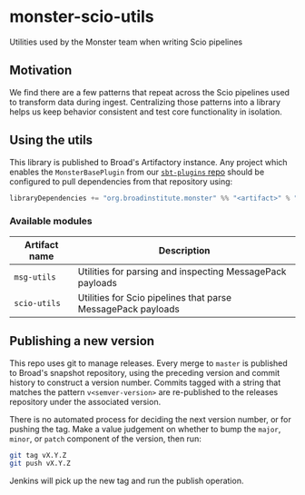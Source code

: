 # monster-scio-utils
Utilities used by the Monster team when writing Scio pipelines

## Motivation
We find there are a few patterns that repeat across the Scio pipelines
used to transform data during ingest. Centralizing those patterns into
a library helps us keep behavior consistent and test core functionality
in isolation.

## Using the utils
This library is published to Broad's Artifactory instance. Any project
which enables the `MonsterBasePlugin` from our
[`sbt-plugins` repo](https://github.com/broadinstitute/monster-sbt-plugins)
should be configured to pull dependencies from that repository using:
```sbt
libraryDependencies += "org.broadinstitute.monster" %% "<artifact>" % "<version>"
```

### Available modules
| Artifact name | Description |
| ------------- | ----------- |
| `msg-utils` | Utilities for parsing and inspecting MessagePack payloads |
| `scio-utils` | Utilities for Scio pipelines that parse MessagePack payloads |

## Publishing a new version
This repo uses git to manage releases. Every merge to `master` is published
to Broad's snapshot repository, using the preceding version and commit history
to construct a version number. Commits tagged with a string that matches the
pattern `v<semver-version>` are re-published to the releases repository under
the associated version.

There is no automated process for deciding the next version number, or for pushing
the tag. Make a value judgement on whether to bump the `major`, `minor`, or `patch`
component of the version, then run:
```bash
git tag vX.Y.Z
git push vX.Y.Z
```
Jenkins will pick up the new tag and run the publish operation.
